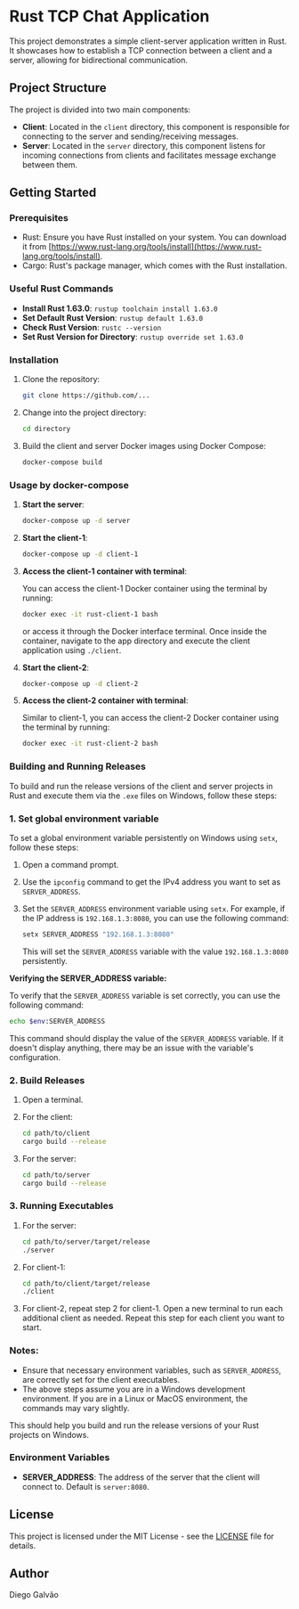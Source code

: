 # Rust TCP Chat Application

This project demonstrates a simple client-server application written in Rust. It showcases how to establish a TCP connection between a client and a server, allowing for bidirectional communication.

## Project Structure

The project is divided into two main components:

- **Client**: Located in the `client` directory, this component is responsible for connecting to the server and sending/receiving messages.
- **Server**: Located in the `server` directory, this component listens for incoming connections from clients and facilitates message exchange between them.

## Getting Started

### Prerequisites

- Rust: Ensure you have Rust installed on your system. You can download it from [https://www.rust-lang.org/tools/install](https://www.rust-lang.org/tools/install).
- Cargo: Rust's package manager, which comes with the Rust installation.

### Useful Rust Commands

- **Install Rust 1.63.0**: `rustup toolchain install 1.63.0`
- **Set Default Rust Version**: `rustup default 1.63.0`
- **Check Rust Version**: `rustc --version`
- **Set Rust Version for Directory**: `rustup override set 1.63.0`

### Installation

1. Clone the repository:

   ```sh
   git clone https://github.com/...
   ```

2. Change into the project directory:

   ```sh
   cd directory
   ```

3. Build the client and server Docker images using Docker Compose:

   ```sh
   docker-compose build
   ```


### Usage by docker-compose

1. **Start the server**:

   ```sh
   docker-compose up -d server
   ```

2. **Start the client-1**:

   ```sh
   docker-compose up -d client-1
   ```

3. **Access the client-1 container with terminal**:

   You can access the client-1 Docker container using the terminal by running:

   ```sh
   docker exec -it rust-client-1 bash
   ```

   or access it through the Docker interface terminal. Once inside the container, navigate to the app directory and execute the client application using `./client`.

4. **Start the client-2**:

   ```sh
   docker-compose up -d client-2
   ```

5. **Access the client-2 container with terminal**:

   Similar to client-1, you can access the client-2 Docker container using the terminal by running:

   ```sh
   docker exec -it rust-client-2 bash
   ```

### Building and Running Releases

To build and run the release versions of the client and server projects in Rust and execute them via the `.exe` files on Windows, follow these steps:

### 1. Set global environment variable

To set a global environment variable persistently on Windows using `setx`, follow these steps:

1. Open a command prompt.

2. Use the `ipconfig` command to get the IPv4 address you want to set as `SERVER_ADDRESS`.

3. Set the `SERVER_ADDRESS` environment variable using `setx`. For example, if the IP address is `192.168.1.3:8080`, you can use the following command:

   ```sh
   setx SERVER_ADDRESS "192.168.1.3:8080"
   ```

   This will set the `SERVER_ADDRESS` variable with the value `192.168.1.3:8080` persistently.

**Verifying the SERVER_ADDRESS variable:**

To verify that the `SERVER_ADDRESS` variable is set correctly, you can use the following command:

```sh
echo $env:SERVER_ADDRESS
```

This command should display the value of the `SERVER_ADDRESS` variable. If it doesn't display anything, there may be an issue with the variable's configuration.

### 2. Build Releases

1. Open a terminal.

2. For the client:
   ```sh
   cd path/to/client
   cargo build --release
   ```

3. For the server:
   ```sh
   cd path/to/server
   cargo build --release
   ```

### 3. Running Executables

1. For the server:
   ```sh
   cd path/to/server/target/release
   ./server
   ```

2. For client-1:
   ```sh
   cd path/to/client/target/release
   ./client
   ```

3. For client-2, repeat step 2 for client-1. Open a new terminal to run each additional client as needed. Repeat this step for each client you want to start.

### Notes:

- Ensure that necessary environment variables, such as `SERVER_ADDRESS`, are correctly set for the client executables.
- The above steps assume you are in a Windows development environment. If you are in a Linux or MacOS environment, the commands may vary slightly.

This should help you build and run the release versions of your Rust projects on Windows.


### Environment Variables

- **SERVER_ADDRESS**: The address of the server that the client will connect to. Default is `server:8080`.

## License

This project is licensed under the MIT License - see the [LICENSE](LICENSE) file for details.

## Author

Diego Galvão